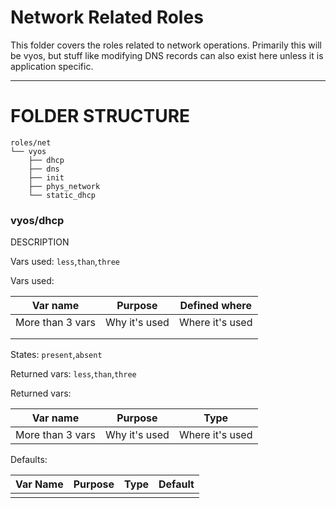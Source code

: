 # Network Related Roles

This folder covers the roles related to network operations. Primarily this will be vyos, but stuff like modifying DNS records can also exist here unless it is application specific.

---

# FOLDER STRUCTURE

```
roles/net
└── vyos
    ├── dhcp
    ├── dns
    ├── init
    ├── phys_network
    └── static_dhcp

```

### vyos/dhcp

DESCRIPTION

Vars used: `less`,`than`,`three`

Vars used:

| Var name         | Purpose       | Defined where   |
| ---------------- | ------------- | --------------- |
| More than 3 vars | Why it's used | Where it's used |
|                  |               |                 |
|                  |               |                 |

States: `present`,`absent`

Returned vars: `less`,`than`,`three`

Returned vars:

| Var name         | Purpose       | Type            |
| ---------------- | ------------- | --------------- |
| More than 3 vars | Why it's used | Where it's used |

Defaults:

| Var Name | Purpose | Type | Default |
| -------- | ------- | ---- | ------- |
|          |         |      |         |
